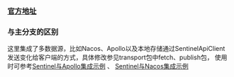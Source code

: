 ### [官方地址](https://github.com/alibaba/Sentinel/tree/master/sentinel-dashboard)

### 与主分支的区别

这里集成了多数据源，比如Nacos、Apollo以及本地存储通过SentinelApiClient发送变化给客户端的方式，具体修改参见transport包中fetch、publish包，
使用时可参考[Sentinel与Apollo集成示例](https://github.com/finefuture/Sentinel-Apollo-demo.git) 、 [Sentinel与Nacos集成示例](https://github.com/finefuture/Sentinel-Nacos-demo.git)
